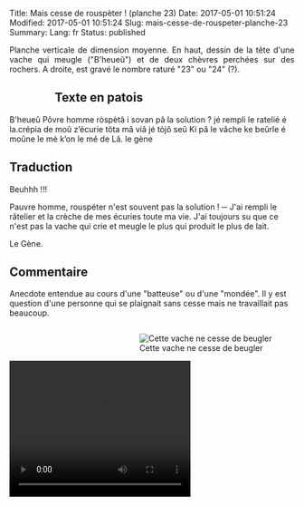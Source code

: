 Title: Mais cesse de rouspèter ! (planche 23)
Date: 2017-05-01 10:51:24
Modified: 2017-05-01 10:51:24
Slug: mais-cesse-de-rouspeter-planche-23
Summary: 
Lang: fr
Status: published

<p style="text-align:justify;">Planche verticale de dimension moyenne. En haut, dessin de la tête d'une vache qui meugle ("B'heueû") et de deux chèvres perchées sur des rochers. A droite, est gravé le nombre raturé "23" ou "24" (?).</p>

<figure class="image-block" style="float: left;">
  <img alt="" src="{static}/images/planche_23.png">
  <figcaption style="max-width: 221px"></figcaption>
</figure>


## Texte en patois
B'heueû    Pôvre homme ròspètâ i sovan pâ la solution ?  jé rempli le ratelié é la.crépia de moû z’écurie tôta mâ viâ  jé tòjô seû Ki pâ le vâche ke beûrle é moûne le mé k’on le mé de Lâ.         le gène

## Traduction
Beuhhh !!!

Pauvre homme, rouspéter n'est souvent pas la solution !
─  J'ai rempli le râtelier et la crèche de mes écuries toute ma vie. J'ai toujours su que ce n'est pas la vache qui crie et meugle le plus qui produit le plus de lait.

Le Gène.

## Commentaire
Anecdote entendue au cours d'une "batteuse" ou d'une "mondée". Il y est question d'une personne qui se plaignait sans cesse mais ne travaillait pas beaucoup.


<figure class="image-block" style="float: right;">
  <img alt="Cette vache ne cesse de beugler" src="{static}/images/planche_23_dessin_haut.png">
  <figcaption style="max-width: 450px">Cette vache ne cesse de beugler</figcaption>
</figure>




<video width="320" height="240" controls>
  <source src="{static}/videos/video_23-2.mp4" type="video/mp4">
</video>
